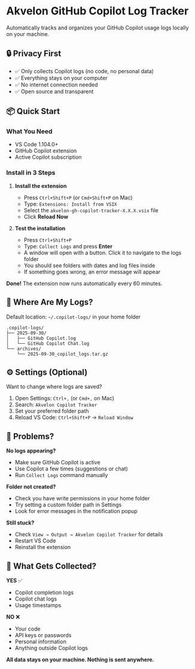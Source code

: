 # Akvelon GitHub Copilot Log Tracker

Automatically tracks and organizes your GitHub Copilot usage logs locally on your machine.

## 🔒 Privacy First

- ✅ Only collects Copilot logs (no code, no personal data)
- ✅ Everything stays on your computer
- ✅ No internet connection needed
- ✅ Open source and transparent

## 📦 Quick Start

### What You Need
- VS Code 1.104.0+
- GitHub Copilot extension
- Active Copilot subscription

### Install in 3 Steps

1. **Install the extension**

   * Press `Ctrl+Shift+P` (or `Cmd+Shift+P` on Mac)
   * Type: `Extensions: Install from VSIX`
   * Select the `akvelon-gh-copilot-tracker-X.X.X.vsix` file
   * Click **Reload Now**

2. **Test the installation**

   * Press `Ctrl+Shift+P`
   * Type: `Collect Logs` and press **Enter**
   * A window will open with a button. Click it to navigate to the logs folder
   * You should see folders with dates and log files inside
   * If something goes wrong, an error message will appear

**Done!** The extension now runs automatically every 60 minutes.

## 📁 Where Are My Logs?

Default location: `~/.copilot-logs/` in your home folder

```
.copilot-logs/
├── 2025-09-30/
│   ├── GitHub Copilot.log
│   └── GitHub Copilot Chat.log
└── archives/
    └── 2025-09-30_copilot_logs.tar.gz
```

## ⚙️ Settings (Optional)

Want to change where logs are saved?

1. Open Settings: `Ctrl+,` (or `Cmd+,` on Mac)
2. Search: `Akvelon Copilot Tracker`
3. Set your preferred folder path
4. Reload VS Code: `Ctrl+Shift+P` → `Reload Window`

## 🔧 Problems?

**No logs appearing?**
- Make sure GitHub Copilot is active
- Use Copilot a few times (suggestions or chat)
- Run `Collect Logs` command manually

**Folder not created?**
- Check you have write permissions in your home folder
- Try setting a custom folder path in Settings
- Look for error messages in the notification popup

**Still stuck?**
- Check `View → Output → Akvelon Copilot Tracker` for details
- Restart VS Code
- Reinstall the extension

## 📝 What Gets Collected?

**YES** ✅
- Copilot completion logs
- Copilot chat logs
- Usage timestamps

**NO** ❌
- Your code
- API keys or passwords
- Personal information
- Anything outside Copilot logs

**All data stays on your machine. Nothing is sent anywhere.**